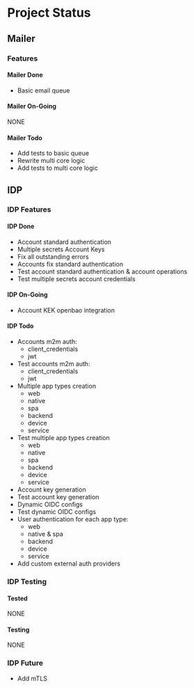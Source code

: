 # Project Status

## Mailer

### Features

#### Mailer Done

- Basic email queue

#### Mailer On-Going

NONE

#### Mailer Todo

- Add tests to basic queue
- Rewrite multi core logic
- Add tests to multi core logic

## IDP

### IDP Features

#### IDP Done

- Account standard authentication
- Multiple secrets Account Keys
- Fix all outstanding errors
- Accounts fix standard authentication
- Test account standard authentication & account operations
- Test multiple secrets account credentials

#### IDP On-Going

- Account KEK openbao integration

#### IDP Todo

- Accounts m2m auth:
  - client_credentials
  - jwt
- Test accounts m2m auth:
  - client_credentials
  - jwt
- Multiple app types creation
  - web
  - native
  - spa
  - backend
  - device
  - service
- Test multiple app types creation
  - web
  - native
  - spa
  - backend
  - device
  - service
- Account key generation
- Test account key generation
- Dynamic OIDC configs
- Test dynamic OIDC configs
- User authentication for each app type:
  - web
  - native & spa
  - backend
  - device
  - service
- Add custom external auth providers

### IDP Testing

#### Tested

NONE

#### Testing

NONE

### IDP Future

- Add mTLS
